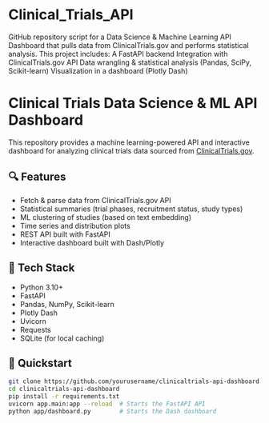 # Clinical_Trials_API
GitHub repository script for a Data Science &amp; Machine Learning API Dashboard that pulls data from ClinicalTrials.gov and performs statistical analysis. This project includes:  A FastAPI backend  Integration with ClinicalTrials.gov API  Data wrangling & statistical analysis (Pandas, SciPy, Scikit-learn)  Visualization in a dashboard (Plotly Dash)
# Clinical Trials Data Science & ML API Dashboard

This repository provides a machine learning-powered API and interactive dashboard for analyzing clinical trials data sourced from [ClinicalTrials.gov](https://clinicaltrials.gov/).

## 🔍 Features

- Fetch & parse data from ClinicalTrials.gov API
- Statistical summaries (trial phases, recruitment status, study types)
- ML clustering of studies (based on text embedding)
- Time series and distribution plots
- REST API built with FastAPI
- Interactive dashboard built with Dash/Plotly

## 🧰 Tech Stack

- Python 3.10+
- FastAPI
- Pandas, NumPy, Scikit-learn
- Plotly Dash
- Uvicorn
- Requests
- SQLite (for local caching)

## 🚀 Quickstart

```bash
git clone https://github.com/yourusername/clinicaltrials-api-dashboard.git
cd clinicaltrials-api-dashboard
pip install -r requirements.txt
uvicorn app.main:app --reload  # Starts the FastAPI API
python app/dashboard.py        # Starts the Dash dashboard
